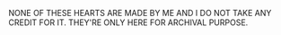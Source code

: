 NONE OF THESE HEARTS ARE MADE BY ME AND I DO NOT TAKE ANY CREDIT FOR IT. THEY'RE ONLY HERE FOR ARCHIVAL PURPOSE.
